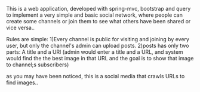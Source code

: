 This is a web application, developed with spring-mvc, bootstrap and query to implement a very simple and basic social network, where people can create some channels or join them to see what others have been shared or vice versa..

Rules are simple:
1)Every channel is public for visiting and joining by every user, but only the channel's admin can upload posts.
2)posts has only two parts: A title and a URl (admin would enter a title and a URL, and system would find the the best image in that URL and the goal is to show that image to channel;s subscribers)

as you may have been noticed, this is a social media that crawls URLs to find images..
